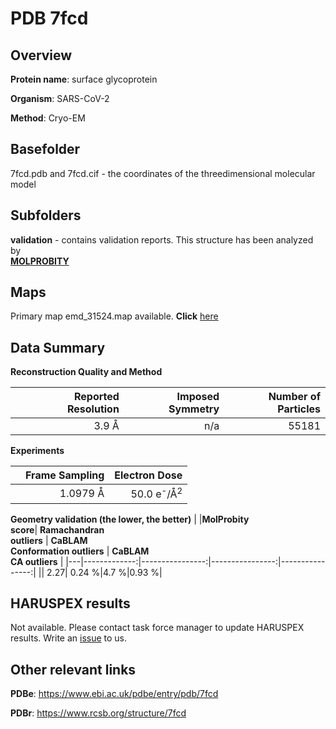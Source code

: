 # PDB 7fcd

## Overview

**Protein name**: surface glycoprotein

**Organism**: SARS-CoV-2

**Method**: Cryo-EM



## Basefolder

7fcd.pdb and 7fcd.cif - the coordinates of the threedimensional molecular model

## Subfolders





**validation** - contains validation reports. This structure has been analyzed by <br>  [**MOLPROBITY**](https://github.com/thorn-lab/coronavirus_structural_task_force/tree/master/pdb/surface_glycoprotein/SARS-CoV-2/7fcd/validation/molprobity)    



## Maps

Primary map emd_31524.map available. **Click** [here](http://ftp.wwpdb.org/pub/emdb/structures/EMD-31524/map/) 

## Data Summary
**Reconstruction Quality and Method**

|   | Reported Resolution | Imposed Symmetry | Number of Particles |
|---|-------------:|----------------:|--------------:|
|   |3.9 Å|n/a|55181|

**Experiments**

|   | Frame Sampling | Electron Dose |
|---|-------------:|----------------:|
|   |1.0979 Å|50.0 e<sup>-</sup>/Å<sup>2</sup>|

**Geometry validation (the lower, the better)**
|   |**MolProbity<br>score**| **Ramachandran<br>outliers** | **CaBLAM<br>Conformation outliers** | **CaBLAM<br>CA outliers** |
|---|-------------:|----------------:|----------------:|----------------:|
||  2.27|  0.24 %|4.7 %|0.93 %|

## HARUSPEX results

Not available. Please contact task force manager to update HARUSPEX results. Write an [issue](https://github.com/thorn-lab/coronavirus_structural_task_force/issues) to us.

## Other relevant links 
**PDBe**:  https://www.ebi.ac.uk/pdbe/entry/pdb/7fcd
 
**PDBr**: https://www.rcsb.org/structure/7fcd 
